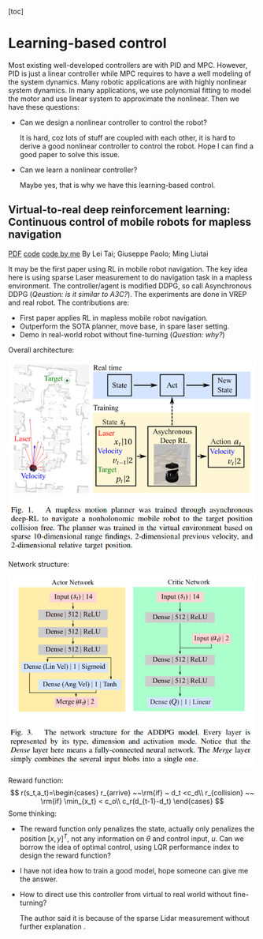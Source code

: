 [toc]

# Learning-based control

Most existing well-developed controllers are with PID and MPC. However, PID is just a linear controller while MPC requires to have a well modeling of the system dynamics. Many robotic applications are with highly nonlinear system dynamics. In many applications, we use polynomial fitting to model the motor and use linear system to approximate the nonlinear. Then we have these questions:

* Can we design a nonlinear controller to control the robot?

  It is hard, coz lots of stuff are coupled with each other, it is hard to derive a good nonlinear controller to control the robot. Hope I can find a good paper to solve this issue.

* Can we learn a nonlinear controller?

  Maybe yes, that is why we have this learning-based control.

## Virtual-to-real deep reinforcement learning: Continuous control of mobile robots for mapless navigation
[PDF](https://ieeexplore.ieee.org/abstract/document/8202134)    [code]()    [code by me](https://github.com/Garyandtang/RL_position_control_gazebo)                                                 By Lei Tai; Giuseppe Paolo; Ming Liutai

It may be the first paper using RL in mobile robot navigation. The key idea here is using sparse Laser measurement to do navigation task in a mapless environment. The controller/agent is modified DDPG, so call Asynchronous DDPG (*Qeustion: is it similar to A3C?*). The experiments are done in VREP and real robot. The contributions are:

* First paper applies RL in mapless mobile robot navigation.
* Outperform the SOTA planner, move base, in spare laser setting.
* Demo in real-world robot without fine-turning (*Question: why?*)

Overall architecture:

![architecture](img/iros_2017_architecture.png)

Network structure:

![network_structure](img/ddpg_iros2017.png)

Reward function:
$$
r(s_t,a_t)=\begin{cases}
r_{arrive} ~~\rm{if} ~ d_t <c_d\\
r_{collision} ~~ \rm{if} \min_{x_t} < c_o\\
c_r(d_{t-1}-d_t)
\end{cases}
$$
Some thinking:

* The reward function only penalizes the state, actually only penalizes the position $[x,y]^T$, not any information on $\theta$ and control input, $u$. Can we borrow the idea of optimal control, using LQR performance index to design the reward function?

* I have not idea how to train a good model, hope someone can give me the answer.

* How to direct use this controller from virtual to real world without fine-turning?

  The author said it is because of the sparse Lidar measurement without further explanation .